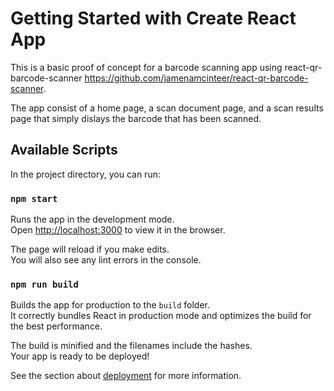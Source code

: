 # Getting Started with Create React App

This is a basic proof of concept for a barcode scanning app using react-qr-barcode-scanner https://github.com/jamenamcinteer/react-qr-barcode-scanner.

The app consist of a home page, a scan document page, and a scan results page that simply dislays the barcode that has been scanned.

## Available Scripts

In the project directory, you can run:

### `npm start`

Runs the app in the development mode.\
Open [http://localhost:3000](http://localhost:3000) to view it in the browser.

The page will reload if you make edits.\
You will also see any lint errors in the console.

### `npm run build`

Builds the app for production to the `build` folder.\
It correctly bundles React in production mode and optimizes the build for the best performance.

The build is minified and the filenames include the hashes.\
Your app is ready to be deployed!

See the section about [deployment](https://facebook.github.io/create-react-app/docs/deployment) for more information.
